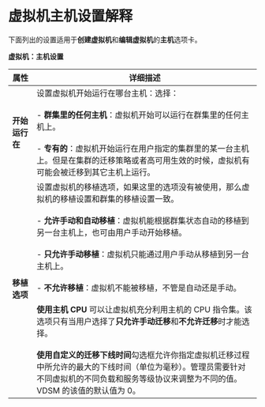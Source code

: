 # 虚拟机主机设置解释

下面列出的设置适用于**创建虚拟机**和**编辑虚拟机**的**主机**选项卡。


**虚拟机：主机设置**

|属性|详细描述|
|----|--------|
|**开始运行在**|设置虚拟机开始运行在哪台主机：选择：<br/><br/> - **群集里的任何主机**：虚拟机开始可以运行在群集里的任何主机上。<br/><br/> - **专有的**：虚拟机开始运行在用户指定的集群里的某一台主机上。但是在集群的迁移策略或者高可用生效的时候，虚拟机有可能会被迁移到其它主机上运行。|
|**移植选项**|设置虚拟机的移植选项，如果这里的选项没有被使用，那么虚拟机的移植设置和群集的移植设置一致。<br/><br/> - **允许手动和自动移植**：虚拟机能根据群集状态自动的移植到另一台主机上，也可由用户手动开始移植。<br/><br/> - **只允许手动移植**：虚拟机只能通过用户手动从移植到另一台主机上。<br/><br/> - **不允许移植**：虚拟机不能被移植，不管是自动还是手动。<br/><br/>**使用主机 CPU** 可以让虚拟机充分利用主机的 CPU 指令集。该选项只有当用户选择了**只允许手动迁移**和**不允许迁移**时才能选择。<br/><br/>**使用自定义的迁移下线时间**勾选框允许你指定虚拟机迁移过程中所允许的最大的下线时间（单位为毫秒）。管理员需要针对不同虚拟机的不同负载和服务等级协议来调整为不同的值。VDSM 的该值的默认值为 0。|
